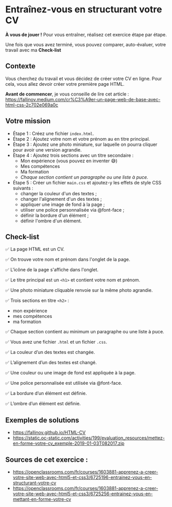 # Entraînez-vous en structurant votre CV

**À vous de jouer !** Pour vous entraîner, réalisez cet exercice étape par étape.

Une fois que vous avez terminé, vous pouvez comparer, auto-évaluer, votre
travail avec ma **Check-list**

## Contexte

Vous cherchez du travail et vous décidez de créer votre CV en ligne.
Pour cela, vous allez devoir créer votre première page HTML.

**Avant de commencer**, je vous conseille de lire cet article :
https://fallinov.medium.com/cr%C3%A9er-un-page-web-de-base-avec-html-css-2c702e069a0c

## Votre mission

* Étape 1 : Créez une fichier `index.html`.
* Étape 2 : Ajoutez votre nom et votre prénom au en titre principal.
* Étape 3 : Ajoutez une photo miniature, sur laquelle on pourra cliquer pour avoir une version agrandie.
* Étape 4 : Ajoutez trois sections avec un titre secondaire :
  * Mon expérience (vous pouvez en inventer 😅)
  * Mes compétences
  * Ma formation
  * _Chaque section contient un paragraphe ou une liste à puce._
* Étape 5 : Créer un fichier `main.css` et ajoutez-y les effets de style CSS
  suivants :
  * changer la couleur d'un des textes ;
  * changer l'alignement d'un des textes ;
  * appliquer une image de fond à la page ;
  * utiliser une police personnalisée via @font-face ;
  * définir la bordure d'un élément ;
  * définir l'ombre d'un élément.

## Check-list

✅ La page HTML est un CV.

✅ On trouve votre nom et prénom dans l'onglet de la page.

✅ L'icône de la page s'affiche dans l'onglet.

✅ Le titre principal est un `<h1>` et contient votre nom et prénom.

✅ Une photo miniature cliquable renvoie sur la même photo agrandie.

✅ Trois sections en titre `<h2>` :
* mon expérience
* mes compétences
* ma formation

✅ Chaque section contient au minimum
un paragraphe ou une liste à puce.

✅ Vous avez une fichier `.html` et un fichier `.css`.

✅ La couleur d’un des textes est changée.

✅ L’alignement d’un des textes est changé.

✅ Une couleur ou une image de fond est appliquée à la page.

✅ Une police personnalisée est utilisée via @font-face.

✅ La bordure d’un élément est définie.

✅ L’ombre d’un élément est définie.

## Exemples de solutions
* https://fallinov.github.io/HTML-CV
* https://static.oc-static.com/activities/199/evaluation_resources/mettez-en-forme-votre-cv_exemple-2019-01-03T082017.zip

## Sources de cet exercice :
* https://openclassrooms.com/fr/courses/1603881-apprenez-a-creer-votre-site-web-avec-html5-et-css3/6725196-entrainez-vous-en-structurant-votre-cv
* https://openclassrooms.com/fr/courses/1603881-apprenez-a-creer-votre-site-web-avec-html5-et-css3/6725256-entrainez-vous-en-mettant-en-forme-votre-cv
